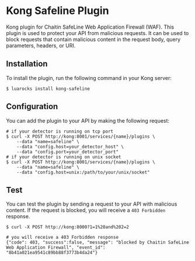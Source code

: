 # Kong Safeline Plugin
Kong plugin for Chaitin SafeLine Web Application Firewall (WAF). This plugin is used to protect your API from malicious requests. It can be used to block requests that contain malicious content in the request body, query parameters, headers, or URI.

## Installation
To install the plugin, run the following command in your Kong server:

```shell
$ luarocks install kong-safeline
```

## Configuration
You can add the plugin to your API by making the following request:

```shell
# if your detector is running on tcp port
$ curl -X POST http://kong:8001/services/{name}/plugins \
    --data "name=safeline" \
    --data "config.host=your_detector_host" \
    --data "config.port=your_detector_port"
# if your detector is running on unix socket
$ curl -X POST http://kong:8001/services/{name}/plugins \
    --data "name=safeline" \
    --data "config.host=unix:/path/to/your/unix/socket"
```

## Test
You can test the plugin by sending a request to your API with malicious content. If the request is blocked, you will receive a `403 Forbidden` response.

```shell
$ curl -X POST http://kong:8000?1=1%20and%202=2

# you will receive a 403 Forbidden response
{"code": 403, "success":false, "message": "blocked by Chaitin SafeLine Web Application Firewall", "event_id": "8b41a021ea9541c89bb88f3773b4da24"}
```
